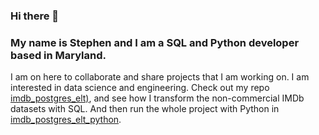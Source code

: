 ### Hi there 👋
### My name is Stephen and I am a SQL and Python developer based in Maryland. 

I am on here to collaborate and share projects that I am working on. I am interested in data science and engineering. Check out my repo [imdb_postgres_elt)](https://github.com/kentstephen/imdb_postgres_elt), and see how I transform the non-commercial IMDb datasets with SQL. And then run the whole project with Python in [imdb_postgres_elt_python](https://github.com/kentstephen/imdb_postgres_elt_python).
